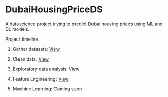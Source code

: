 # DubaiHousingPriceDS

A datascience project trying to predict Dubai housing prices using ML and DL models.

Project timeline.

1) Gather datasets: [View](https://github.com/FardinAhsan146/DubaiHousingPriceDS/tree/main/datasets)

2) Clean data: [View](https://nbviewer.org/github/FardinAhsan146/DubaiHousingPriceDS/blob/main/datacleaning_nb0.ipynb)

3) Exploratory data analysis: [View](https://nbviewer.org/github/FardinAhsan146/DubaiHousingPriceDS/blob/main/dataexploration_nb1.ipynb)

3) Feature Engineering: [View](https://github.com/FardinAhsan146/DubaiHousingPriceDS/blob/main/featureengineering_nb2.ipynb)

4) Machine Learning: Coming soon 

